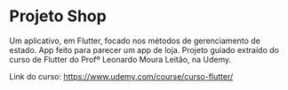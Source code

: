 # Projeto Shop

Um aplicativo, em Flutter, focado nos métodos de gerenciamento de estado. App feito para parecer um app de loja. Projeto guiado extraído do curso de Flutter do Profº Leonardo Moura Leitão, na Udemy.

Link do curso: https://www.udemy.com/course/curso-flutter/